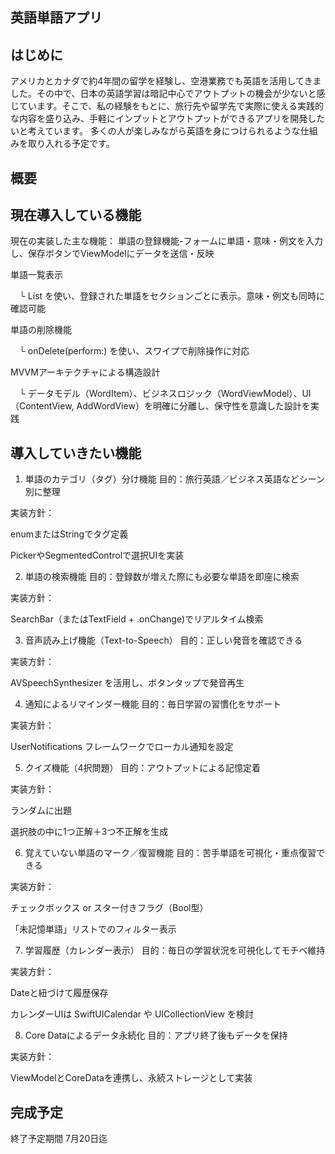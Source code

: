 英語単語アプリ
---

はじめに
--
アメリカとカナダで約4年間の留学を経験し、空港業務でも英語を活用してきました。その中で、日本の英語学習は暗記中心でアウトプットの機会が少ないと感じています。そこで、私の経験をもとに、旅行先や留学先で実際に使える実践的な内容を盛り込み、手軽にインプットとアウトプットができるアプリを開発したいと考えています。
多くの人が楽しみながら英語を身につけられるような仕組みを取り入れる予定です。

概要
--

現在導入している機能
--
現在の実装した主な機能：
単語の登録機能-フォームに単語・意味・例文を入力し、保存ボタンでViewModelにデータを送信・反映
  
単語一覧表示

 　└ List を使い、登録された単語をセクションごとに表示。意味・例文も同時に確認可能
  
単語の削除機能

 　└ onDelete(perform:) を使い、スワイプで削除操作に対応
  
MVVMアーキテクチャによる構造設計

 　└ データモデル（WordItem）、ビジネスロジック（WordViewModel）、UI（ContentView, AddWordView）を明確に分離し、保守性を意識した設計を実践

導入していきたい機能
---
 1. 単語のカテゴリ（タグ）分け機能
目的：旅行英語／ビジネス英語などシーン別に整理

実装方針：

enumまたはStringでタグ定義

PickerやSegmentedControlで選択UIを実装

 2. 単語の検索機能
目的：登録数が増えた際にも必要な単語を即座に検索

実装方針：

SearchBar（またはTextField + .onChange)でリアルタイム検索

 3. 音声読み上げ機能（Text-to-Speech）
目的：正しい発音を確認できる

実装方針：

AVSpeechSynthesizer を活用し、ボタンタップで発音再生

 4. 通知によるリマインダー機能
目的：毎日学習の習慣化をサポート

実装方針：

UserNotifications フレームワークでローカル通知を設定

5. クイズ機能（4択問題）
目的：アウトプットによる記憶定着

実装方針：

ランダムに出題

選択肢の中に1つ正解＋3つ不正解を生成

 6. 覚えていない単語のマーク／復習機能
目的：苦手単語を可視化・重点復習できる

実装方針：

チェックボックス or スター付きフラグ（Bool型）

「未記憶単語」リストでのフィルター表示

 7. 学習履歴（カレンダー表示）
目的：毎日の学習状況を可視化してモチベ維持

実装方針：

Dateと紐づけて履歴保存

カレンダーUIは SwiftUICalendar や UICollectionView を検討

 8. Core Dataによるデータ永続化
目的：アプリ終了後もデータを保持

実装方針：

ViewModelとCoreDataを連携し、永続ストレージとして実装

完成予定
--
終了予定期間 7月20日迄
